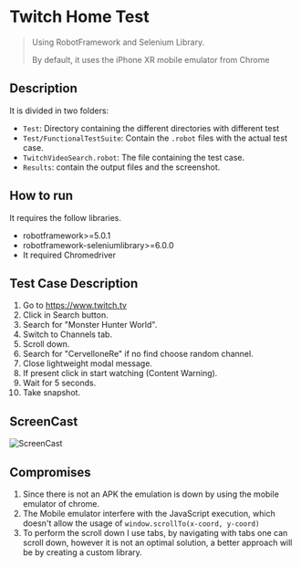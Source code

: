# Twitch Home Test

>Using RobotFramework and Selenium Library.
> 
> By default, it uses the iPhone XR mobile emulator from Chrome
## Description 

It is divided in two folders:

* `Test`: Directory containing the different directories with different test
* `Test/FunctionalTestSuite`:  Contain the `.robot` files with the actual test case.
* `TwitchVideoSearch.robot`:  The file containing the test case.
* `Results`: contain the output files and the screenshot.

## How to run 
It requires the follow libraries.

* robotframework>=5.0.1 
* robotframework-seleniumlibrary>=6.0.0
* It required Chromedriver

## Test Case Description
1. Go to https://www.twitch.tv
2. Click in Search button.
3. Search for "Monster Hunter World".
4. Switch to Channels tab.
5. Scroll down. 
6. Search for "CervelloneRe" if no find choose random channel.
7. Close lightweight modal message.
8. If present click in start watching (Content Warning).
9. Wait for 5 seconds.
10. Take snapshot.

## ScreenCast
![ScreenCast](images/robotframework_screencast.gif)

## Compromises

1. Since there is not an APK the emulation is down by using the mobile emulator of chrome.
2. The Mobile emulator interfere with the JavaScript execution, which doesn't allow the usage of  `window.scrollTo(x-coord, y-coord)`
3. To perform the scroll down I use tabs, by navigating with tabs one can scroll down, however it is not an optimal solution, a better approach will be by creating a custom library.
